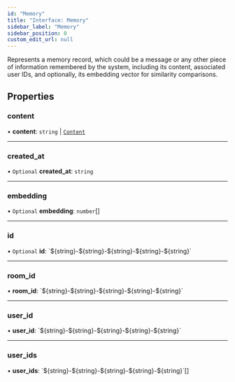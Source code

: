 ```yaml
---
id: "Memory"
title: "Interface: Memory"
sidebar_label: "Memory"
sidebar_position: 0
custom_edit_url: null
---
```


Represents a memory record, which could be a message or any other piece of information remembered by the system, including its content, associated user IDs, and optionally, its embedding vector for similarity comparisons.

## Properties

### content

• **content**: `string` \| [`Content`](Content.md)

___

### created\_at

• `Optional` **created\_at**: `string`

___

### embedding

• `Optional` **embedding**: `number`[]

___

### id

• `Optional` **id**: \`$\{string}-$\{string}-$\{string}-$\{string}-$\{string}\`

___

### room\_id

• **room\_id**: \`$\{string}-$\{string}-$\{string}-$\{string}-$\{string}\`

___

### user\_id

• **user\_id**: \`$\{string}-$\{string}-$\{string}-$\{string}-$\{string}\`

___

### user\_ids

• **user\_ids**: \`$\{string}-$\{string}-$\{string}-$\{string}-$\{string}\`[]
